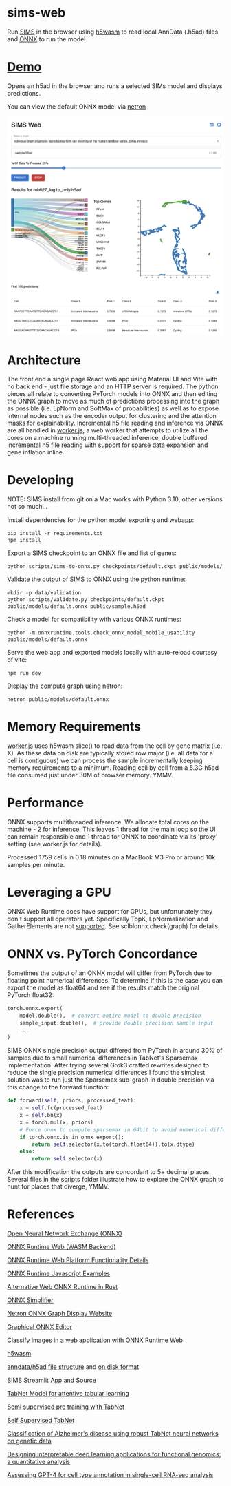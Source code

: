 # sims-web

Run [SIMS](https://github.com/braingeneers/SIMS) in the browser using [h5wasm](https://github.com/usnistgov/h5wasm) to read local AnnData (.h5ad) files and [ONNX](https://onnxruntime.ai/) to run the model.

# [Demo](https://cells-test.gi.ucsc.edu/sims)

Opens an h5ad in the browser and runs a selected SIMs model and displays predictions.

You can view the default ONNX model via [netron](https://netron.app/?url=https://github.com/braingeneers/sims-web/raw/refs/heads/main/public/models/default.onnx)

![Alt text](screenshot.png?raw=true "SIMS Web Screenshot")

# Architecture

The front end a single page React web app using Material UI and Vite with no back end - just file storage and an HTTP server is required. The python pieces all relate to converting PyTorch models into ONNX and then editing the ONNX graph to move as much of predictions processing into the graph as possible (i.e. LpNorm and SoftMax of probabilities) as well as to expose internal nodes such as the encoder output for clustering and the attention masks for explainability. Incremental h5 file reading and inference via ONNX are all handled in [worker.js](worker.js), a web worker that attempts to utilize all the cores on a machine running multi-threaded inference, double buffered incremental h5 file reading with support for sparse data expansion and gene inflation inline.

# Developing

NOTE: SIMS install from git on a Mac works with Python 3.10, other versions not so much...

Install dependencies for the python model exporting and webapp:

```
pip install -r requirements.txt
npm install
```

Export a SIMS checkpoint to an ONNX file and list of genes:

```
python scripts/sims-to-onnx.py checkpoints/default.ckpt public/models/
```

Validate the output of SIMS to ONNX using the python runtime:

```
mkdir -p data/validation
python scripts/validate.py checkpoints/default.ckpt public/models/default.onnx public/sample.h5ad
```

Check a model for compatibility with various ONNX runtimes:

```
python -m onnxruntime.tools.check_onnx_model_mobile_usability public/models/default.onnx
```

Serve the web app and exported models locally with auto-reload courtesy of vite:

```
npm run dev
```

Display the compute graph using netron:

```
netron public/models/default.onnx
```

# Memory Requirements

[worker.js](worker.js) uses h5wasm slice() to read data from the cell by gene matrix (i.e. X). As these data on disk are typically stored row major (i.e. all data for a cell is contiguous) we can process the sample incrementally keeping memory requirements to a minimum. Reading cell by cell from a 5.3G h5ad file consumed just under 30M of browser memory. YMMV.

# Performance

ONNX supports multithreaded inference. We allocate total cores on the machine - 2 for inference. This leaves 1 thread for the main loop so the UI can remain responsible and 1 thread for ONNX to coordinate via its 'proxy' setting (see worker.js for details).

Processed 1759 cells in 0.18 minutes on a MacBook M3 Pro or around 10k samples per minute.

# Leveraging a GPU

ONNX Web Runtime does have support for GPUs, but unfortunately they don't support all operators yet. Specifically TopK, LpNormalization and GatherElements are not [supported](https://github.com/microsoft/onnxruntime/blob/main/js/web/docs/webgpu-operators.md). See sclblonnx.check(graph) for details.

# ONNX vs. PyTorch Concordance

Sometimes the output of an ONNX model will differ from PyTorch due to floating point numerical differences. To determine if this is the case you can export the model as float64 and see if the results match the original PyTorch float32:

```python
torch.onnx.export(
    model.double(),  # convert entire model to double precision
    sample_input.double(),  # provide double precision sample input
    ...
)
```

SIMS ONNX single precision output differed from PyTorch in around 30% of samples due to small numerical differences in TabNet's Sparsemax implementation. After trying several Grok3 crafted rewrites designed to reduce the single precision numerical differences I found the simplest solution was to run just the Sparsemax sub-graph in double precision via this change to the forward function:

```python
def forward(self, priors, processed_feat):
    x = self.fc(processed_feat)
    x = self.bn(x)
    x = torch.mul(x, priors)
    # Force onnx to compute sparsemax in 64bit to avoid numerical differences
    if torch.onnx.is_in_onnx_export():
        return self.selector(x.to(torch.float64)).to(x.dtype)
    else:
        return self.selector(x)
```

After this modification the outputs are concordant to 5+ decimal places. Several files in the scripts folder illustrate how to explore the ONNX graph to hunt for places that diverge, YMMV.

# References

[Open Neural Network Exchange (ONNX)](https://onnx.ai/)

[ONNX Runtime Web (WASM Backend)](https://onnxruntime.ai/docs/get-started/with-javascript/web.html)

[ONNX Runtime Web Platform Functionality Details](https://www.npmjs.com/package/onnxruntime-web)

[ONNX Runtime Javascript Examples](https://github.com/microsoft/onnxruntime-inference-examples/tree/main/js)

[Alternative Web ONNX Runtime in Rust](https://github.com/webonnx/wonnx)

[ONNX Simplifier](https://github.com/daquexian/onnx-simplifier)

[Netron ONNX Graph Display Website](https://netron.app/)

[Graphical ONNX Editor](https://github.com/ZhangGe6/onnx-modifier)

[Classify images in a web application with ONNX Runtime Web](https://onnxruntime.ai/docs/tutorials/web/classify-images-nextjs-github-template.html)

[h5wasm](https://github.com/usnistgov/h5wasm)

[anndata/h5ad file structure](https://anndata.readthedocs.io/en/latest/tutorials/notebooks/getting-started.html) and [on disk format](https://anndata.readthedocs.io/en/latest/fileformat-prose.html)

[SIMS Streamlit App](https://sc-sims-app.streamlit.app/) and [Source](https://github.com/jesusgf1/sims_app/blob/main/streamlit_app.py)

[TabNet Model for attentive tabular learning](https://youtu.be/g1gMB3v5kzk?si=_7Wx-2giEPea68y8)

[Semi supervised pre training with TabNet](https://www.kaggle.com/code/sisharaneranjana/semi-supervised-pre-training-with-tabnet)

[Self Supervised TabNet](https://www.kaggle.com/code/optimo/selfsupervisedtabnet)

[Classification of Alzheimer's disease using robust TabNet neural networks on genetic data](https://www.aimspress.com/article/doi/10.3934/mbe.2023366)

[Designing interpretable deep learning applications for functional genomics: a quantitative analysis ](https://academic.oup.com/bib/article/25/5/bbae449/7759907)

[Assessing GPT-4 for cell type annotation in single-cell RNA-seq analysis](https://www.biorxiv.org/content/10.1101/2023.04.16.537094v2)
